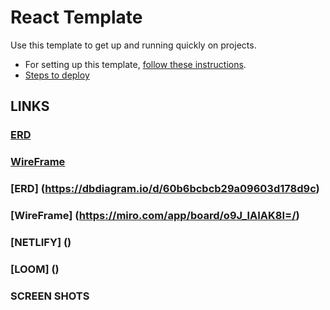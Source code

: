 # React Template

Use this template to get up and running quickly on projects. 
- For setting up this template, [follow these instructions](https://github.com/nss-nightclass-projects/Night-Class-Resources/blob/master/book-4-react/chapters/react-setup.md).
- [Steps to deploy](https://github.com/nss-nightclass-projects/REACT-Deployment-Netlify)

## LINKS


### [ERD](https://dbdiagram.io/d/60b6bcbcb29a09603d178d9c)


### [WireFrame](https://miro.com/app/board/o9J_lAIAK8I=/)


### [ERD] (https://dbdiagram.io/d/60b6bcbcb29a09603d178d9c)


### [WireFrame] (https://miro.com/app/board/o9J_lAIAK8I=/)

### [NETLIFY] ()

### [LOOM] ()

### SCREEN SHOTS
